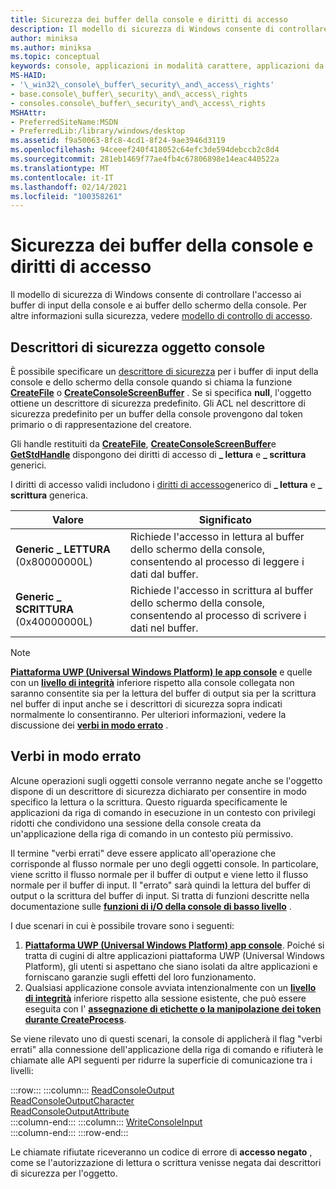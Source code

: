 ```yaml
---
title: Sicurezza dei buffer della console e diritti di accesso
description: Il modello di sicurezza di Windows consente di controllare l'accesso ai buffer di input della console e ai buffer dello schermo della console. Per ulteriori informazioni sulla sicurezza, vedere Access-Control Model.
author: miniksa
ms.author: miniksa
ms.topic: conceptual
keywords: console, applicazioni in modalità carattere, applicazioni da riga di comando, applicazioni di terminale, api della console
MS-HAID:
- '\_win32\_console\_buffer\_security\_and\_access\_rights'
- base.console\_buffer\_security\_and\_access\_rights
- consoles.console\_buffer\_security\_and\_access\_rights
MSHAttr:
- PreferredSiteName:MSDN
- PreferredLib:/library/windows/desktop
ms.assetid: f9a50063-8fc8-4cd1-8f24-9ae3946d3119
ms.openlocfilehash: 94ceeef240f418052c64efc3de594debccb2c8d4
ms.sourcegitcommit: 281eb1469f77ae4fb4c67806898e14eac440522a
ms.translationtype: MT
ms.contentlocale: it-IT
ms.lasthandoff: 02/14/2021
ms.locfileid: "100358261"
---
```

# <a name="console-buffer-security-and-access-rights"></a>Sicurezza dei buffer della console e diritti di accesso

Il modello di sicurezza di Windows consente di controllare l'accesso ai buffer di input della console e ai buffer dello schermo della console. Per altre informazioni sulla sicurezza, vedere [modello di controllo di accesso](/windows/win32/secauthz/access-control-model).

## <a name="console-object-security-descriptors"></a>Descrittori di sicurezza oggetto console

È possibile specificare un [descrittore di sicurezza](/windows/win32/secauthz/security-descriptors) per i buffer di input della console e dello schermo della console quando si chiama la funzione [**CreateFile**](/windows/win32/api/fileapi/nf-fileapi-createfilea) o [**CreateConsoleScreenBuffer**](createconsolescreenbuffer.md) . Se si specifica **null**, l'oggetto ottiene un descrittore di sicurezza predefinito. Gli ACL nel descrittore di sicurezza predefinito per un buffer della console provengono dal token primario o di rappresentazione del creatore.

Gli handle restituiti da [**CreateFile**](/windows/win32/api/fileapi/nf-fileapi-createfilea), [**CreateConsoleScreenBuffer**](createconsolescreenbuffer.md)e [**GetStdHandle**](getstdhandle.md) dispongono dei diritti di accesso di **\_ lettura** e **\_ scrittura** generici.

I diritti di accesso validi includono i [diritti di accesso](/windows/win32/secauthz/generic-access-rights)generico di **\_ lettura** e **\_ scrittura** generica.

| Valore | Significato |
|-|-|
| **Generic \_ LETTURA** (0x80000000L)  | Richiede l'accesso in lettura al buffer dello schermo della console, consentendo al processo di leggere i dati dal buffer. |
| **Generic \_ SCRITTURA** (0x40000000L) | Richiede l'accesso in scrittura al buffer dello schermo della console, consentendo al processo di scrivere i dati nel buffer. |

> [!NOTE]
> **[Piattaforma UWP (Universal Windows Platform) le app console](/windows/uwp/launch-resume/console-uwp)** e quelle con un **[livello di integrità](/windows/win32/secauthz/mandatory-integrity-control)** inferiore rispetto alla console collegata non saranno consentite sia per la lettura del buffer di output sia per la scrittura nel buffer di input anche se i descrittori di sicurezza sopra indicati normalmente lo consentiranno. Per ulteriori informazioni, vedere la discussione dei **[verbi in modo errato](#wrong-way-verbs)** .

## <a name="wrong-way-verbs"></a>Verbi in modo errato

Alcune operazioni sugli oggetti console verranno negate anche se l'oggetto dispone di un descrittore di sicurezza dichiarato per consentire in modo specifico la lettura o la scrittura. Questo riguarda specificamente le applicazioni da riga di comando in esecuzione in un contesto con privilegi ridotti che condividono una sessione della console creata da un'applicazione della riga di comando in un contesto più permissivo.

Il termine "verbi errati" deve essere applicato all'operazione che corrisponde al flusso normale per uno degli oggetti console. In particolare, viene scritto il flusso normale per il buffer di output e viene letto il flusso normale per il buffer di input. Il "errato" sarà quindi la lettura del buffer di output o la scrittura del buffer di input. Si tratta di funzioni descritte nella documentazione sulle **[funzioni di i/O della console di basso livello](low-level-console-i-o.md)** .

I due scenari in cui è possibile trovare sono i seguenti:

1. **[Piattaforma UWP (Universal Windows Platform) app console](/windows/uwp/launch-resume/console-uwp)**. Poiché si tratta di cugini di altre applicazioni piattaforma UWP (Universal Windows Platform), gli utenti si aspettano che siano isolati da altre applicazioni e forniscano garanzie sugli effetti del loro funzionamento.
1. Qualsiasi applicazione console avviata intenzionalmente con un **[livello di integrità](/windows/win32/secauthz/mandatory-integrity-control)** inferiore rispetto alla sessione esistente, che può essere eseguita con l' **[assegnazione di etichette o la manipolazione dei token durante CreateProcess](/previous-versions/dotnet/articles/bb625960(v=msdn.10))**.

Se viene rilevato uno di questi scenari, la console di applicherà il flag "verbi errati" alla connessione dell'applicazione della riga di comando e rifiuterà le chiamate alle API seguenti per ridurre la superficie di comunicazione tra i livelli:

:::row:::
    :::column:::
        [ReadConsoleOutput](readconsoleoutput.md)  
        [ReadConsoleOutputCharacter](readconsoleoutputcharacter.md)  
        [ReadConsoleOutputAttribute](readconsoleoutputattribute.md)  
    :::column-end:::
    :::column:::
        [WriteConsoleInput](writeconsoleinput.md)  
    :::column-end:::
:::row-end:::

Le chiamate rifiutate riceveranno un codice di errore di **accesso negato** , come se l'autorizzazione di lettura o scrittura venisse negata dai descrittori di sicurezza per l'oggetto.